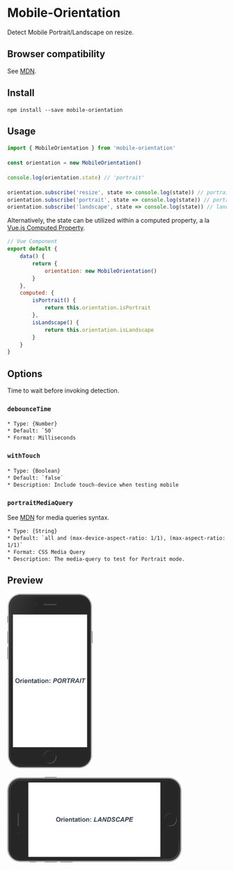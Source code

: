 # Mobile-Orientation
Detect Mobile Portrait/Landscape on resize.
## Browser compatibility
See [MDN](https://developer.mozilla.org/en-US/docs/Web/API/Window/matchMedia).
## Install
```
npm install --save mobile-orientation
```
## Usage
```js
import { MobileOrientation } from 'mobile-orientation'

const orientation = new MobileOrientation()

console.log(orientation.state) // 'portrait'

orientation.subscribe('resize', state => console.log(state)) // portrait or landscape
orientation.subscribe('portrait', state => console.log(state)) // portrait
orientation.subscribe('landscape', state => console.log(state)) // landscape
```
Alternatively, the state can be utilized within a computed property, a la [Vue.js Computed Property](https://vuejs.org/v2/guide/computed.html).
```js
// Vue Component
export default {
    data() {
        return {
            orientation: new MobileOrientation()
        }
    },
    computed: {
        isPortrait() {
            return this.orientation.isPortrait
        },
        isLandscape() {
            return this.orientation.isLandscape
        }
    }
}
```
## Options
Time to wait before invoking detection.

### `debounceTime`
    * Type: {Number}
    * Default: `50`
    * Format: Milliseconds

### `withTouch`
    * Type: {Boolean}
    * Default: `false`
    * Description: Include touch-device when testing mobile

### `portraitMediaQuery`
See [MDN](https://developer.mozilla.org/en-US/docs/Web/CSS/Media_Queries/Using_media_queries) for media queries syntax.

    * Type: {String}
    * Default: `all and (max-device-aspect-ratio: 1/1), (max-aspect-ratio: 1/1)`
    * Format: CSS Media Query
    * Description: The media-query to test for Portrait mode.

## Preview
<img src="portrait.png" height="400" alt="portrait">
<br><br>
<img src="landscape.png" width="400" alt="landscape">